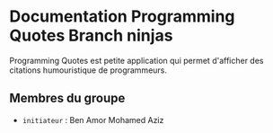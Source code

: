 # Documentation Programming Quotes Branch ninjas

Programming Quotes est petite application qui permet d'afficher des citations humouristique de programmeurs. 

## Membres du groupe

- `initiateur` : Ben Amor Mohamed Aziz
